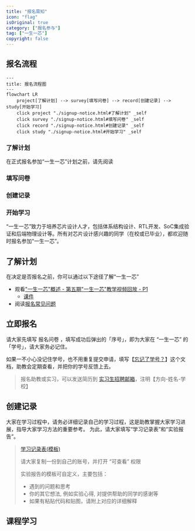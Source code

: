 ```yaml
---
title: "报名需知"
icon: "flag"
isOriginal: true
category: ["报名参与"]
tag: ["一生一芯"]
copyright: false
---
```


## 报名流程

```mermaid
---
title: 报名流程图
---
flowchart LR
    project[了解计划] --> survey[填写问卷] --> record[创建记录] --> study[开始学习]
    click project "./signup-notice.html#了解计划" _self
    click survey "./signup-notice.html#填写问卷" _self
    click record "./signup-notice.html#创建记录" _self
    click study "./signup-notice.html#开始学习" _self
```

### 了解计划

在正式报名参加“一生一芯”计划之前，请先阅读

### 填写问卷

### 创建记录

### 开始学习






“一生一芯”致力于培养芯片设计人才，包括体系结构设计、RTL开发、SoC集成验证和后端物理设计等。所有对芯片设计感兴趣的同学（在校或已毕业），都欢迎随时报名参加“一生一芯”。


<script setup>
// import Qrcode from 'qrcode.vue'
const
    QGroup_1 = "https://qm.qq.com/cgi-bin/qm/qr?k=qfzc76aZKhWiGsvvwyD0FKItOzT4oOAM&authKey=GZkf718BlVaHpRoAvWWI89nK+Mx3AF5pDmPgkhByS29A6mUzokmRaBjtCFwDRnGx&noverify=0",
    QGroup_2 = "https://qm.qq.com/cgi-bin/qm/qr?k=CpWjuhJiMhyf3vLL5d3mFKoknUPhI0-w&authKey=S1VNGrCvTn4wkwk0UQVKTZbhXBay0jHN6D4eQ7DHPuFTYoKLuyDHIAKwyHWPl3sm&noverify=0",
    QGroup_3 = "http://qm.qq.com/cgi-bin/qm/qr?_wv=1027&k=Z3w4cAQ3YMp1SGhKVEYE6_C0w2XzJEhO&authKey=3nj56P2ItNDezb9o%2FgqaOs09%2FNX0UWLSRXM41FpQ6Vua8iQRGWI%2FvNNHdRRdtTLu&noverify=0&group_code=621039593"
</script>

<style lang="scss" scoped>
    [qr-code] {
        display: block;
        border-radius: 5px;
        overflow: hidden;
        width: 100px;
        height: 100px;
    }
</style>

<!-- > #### info:: 获取项目信息和最新动态
> -->
<!-- > | QQ **3**群 | QQ **2**群<badge type="solid red">已满</badge> | QQ **1**群<badge type="solid red">已满</badge> |
> |:---------------:|:---------------:|:---------------:|
> | <a qr-code :href="QGroup_3" target="_blank"><qrcode :value="QGroup_3" level="L" render-as="svg" background="#FFFA" foreground="var(--c-brand-dark)" margin="3" /></a> | <a qr-code :href="QGroup_2" target="_blank"><qrcode :value="QGroup_2" level="L" render-as="svg" background="#FFFA" foreground="var(--ct-gray-light)" margin="2" /></a> | <a qr-code :href="QGroup_1" target="_blank"><qrcode :value="QGroup_1" level="L" render-as="svg" background="#FFFA" foreground="var(--ct-gray-light)" margin="2" /></a> |
> | <a :href="QGroup_3" target="_blank">621039593</a> | <a :href="QGroup_2" target="_blank">528994030</a> | <a :href="QGroup_1" target="_blank">663797655</a> | -->

## 了解计划

在决定是否报名之前，你可以通过以下途径了解“一生一芯”
* 观看["一生一芯"概述 - 第五期"一生一芯"教学视频回放 - P1](https://www.bilibili.com/video/BV12e4y1Y76i/)
  * [课件](https://ysyx.oscc.cc/slides/2205/01.html#/)
* 阅读[报名常见问题](faq.md)

## 立即报名
请大家先填写 <btn type="solid gray-brand" href="https://www.wenjuan.com/s/2ENBzyA/#" style="display: inline-block">报名问卷</btn> ，填写成功后弹出的「序号」，即为大家在 “一生一芯” 的「学号」，请大家务必记住。

如果一不小心没记住学号，也不用重复提交申请，填写【[忘记了学号？](https://docs.qq.com/sheet/DT0tNUENtZ2RHWWJ2?tab=BB08J2)】这个文档，助教会定期查看，并把你的学号反馈上去。

> 报名助教或实习，可以发送简历到 [实习生招聘邮箱](mailto:opensource-talents@bosc.ac.cn?subject=%E4%B8%80%E7%94%9F%E4%B8%80%E8%8A%AF%E5%AE%9E%E4%B9%A0%E7%94%B3%E8%AF%B7&body=%E8%AF%B7%E6%B3%A8%E6%98%8E%E3%80%8C%E6%96%B9%E5%90%91%E3%80%8D%E3%80%81%E3%80%8C%E5%A7%93%E5%90%8D%E3%80%8D%E3%80%81%E3%80%8C%E5%AD%A6%E6%A0%A1%EF%BC%88%E6%88%96%E6%89%80%E5%B1%9E%E6%9C%BA%E6%9E%84%EF%BC%89%E3%80%8D)，注明【方向-姓名-学校】

## 创建记录

大家在学习过程中，请务必详细记录自己的学习过程，这是助教掌握大家学习进展，指导大家学习方法的重要参考。
为此，请大家填写“学习记录表”和“实验报告”。

> [学习记录表(模板)](https://docs.qq.com/sheet/DT2RPaWFzVGlzaG1T)
>
> 请大家复制一份到自己的账号，并打开 “可查看” 权限
>
> 实验报告的模板可自定义，主要包括：
>  * 遇到的问题和思考
>  * 你的其它想法, 例如实验心得, 对提供帮助的同学的感谢等
>  * 如果有粘贴代码和贴图，请附上对应的详细解释

## 课程学习

<!-- <container flex-row flex-center>
    <btn
        type="solid gray-brand"
        to="../../schedule.html"
        style="display: inline-block; padding: 1em 2em;"
    >
        课程主页传送门
    </btn>
</container> -->
